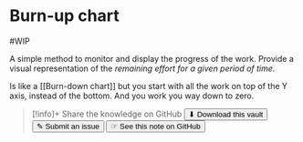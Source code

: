 # Burn-up chart
#WIP 

A simple method to monitor and display the progress of the work. Provide a visual representation of the _remaining effort for a given period of time_.

Is like a [[Burn-down chart]] but you start with all the work on top of the Y axis, instead of the bottom. And you work you way down to zero.


> [!info]+ Share the knowledge on GitHub
> [<button>⬇ Download this vault</button>](https://github.com/mauvera94/Agile-Multiverse) [<button> ✎ Submit an issue</button>](https://github.com/mauvera94/Agile-Multiverse/issues) [<button> ☞ See this note on GitHub</button>](<https://github.com/mauvera94/Agile-Multiverse/blob/main/Agile_Multiverse/Burn-up chart.md>)